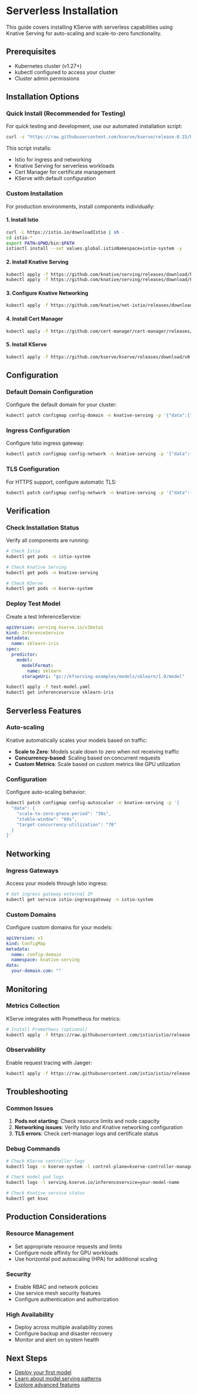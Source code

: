 # Serverless Installation

This guide covers installing KServe with serverless capabilities using Knative Serving for auto-scaling and scale-to-zero functionality.

## Prerequisites

- Kubernetes cluster (v1.27+)
- kubectl configured to access your cluster
- Cluster admin permissions

## Installation Options

### Quick Install (Recommended for Testing)

For quick testing and development, use our automated installation script:

```bash
curl -s "https://raw.githubusercontent.com/kserve/kserve/release-0.15/hack/quick_install.sh" | bash
```

This script installs:
- Istio for ingress and networking
- Knative Serving for serverless workloads
- Cert Manager for certificate management
- KServe with default configuration

### Custom Installation

For production environments, install components individually:

#### 1. Install Istio

```bash
curl -L https://istio.io/downloadIstio | sh -
cd istio-*
export PATH=$PWD/bin:$PATH
istioctl install --set values.global.istioNamespace=istio-system -y
```

#### 2. Install Knative Serving

```bash
kubectl apply -f https://github.com/knative/serving/releases/download/knative-v1.11.0/serving-crds.yaml
kubectl apply -f https://github.com/knative/serving/releases/download/knative-v1.11.0/serving-core.yaml
```

#### 3. Configure Knative Networking

```bash
kubectl apply -f https://github.com/knative/net-istio/releases/download/knative-v1.11.0/net-istio.yaml
```

#### 4. Install Cert Manager

```bash
kubectl apply -f https://github.com/cert-manager/cert-manager/releases/download/v1.12.0/cert-manager.yaml
```

#### 5. Install KServe

```bash
kubectl apply -f https://github.com/kserve/kserve/releases/download/v0.15.0/kserve.yaml
```

## Configuration

### Default Domain Configuration

Configure the default domain for your cluster:

```bash
kubectl patch configmap config-domain -n knative-serving -p '{"data":{"example.com":""}}'
```

### Ingress Configuration

Configure Istio ingress gateway:

```bash
kubectl patch configmap config-network -n knative-serving -p '{"data":{"ingress.class":"istio.ingress.networking.knative.dev"}}'
```

### TLS Configuration

For HTTPS support, configure automatic TLS:

```bash
kubectl patch configmap config-network -n knative-serving -p '{"data":{"auto-tls":"Enabled"}}'
```

## Verification

### Check Installation Status

Verify all components are running:

```bash
# Check Istio
kubectl get pods -n istio-system

# Check Knative Serving
kubectl get pods -n knative-serving

# Check KServe
kubectl get pods -n kserve-system
```

### Deploy Test Model

Create a test InferenceService:

```yaml
apiVersion: serving.kserve.io/v1beta1
kind: InferenceService
metadata:
  name: sklearn-iris
spec:
  predictor:
    model:
      modelFormat:
        name: sklearn
      storageUri: "gs://kfserving-examples/models/sklearn/1.0/model"
```

```bash
kubectl apply -f test-model.yaml
kubectl get inferenceservice sklearn-iris
```

## Serverless Features

### Auto-scaling

Knative automatically scales your models based on traffic:

- **Scale to Zero**: Models scale down to zero when not receiving traffic
- **Concurrency-based**: Scaling based on concurrent requests
- **Custom Metrics**: Scale based on custom metrics like GPU utilization

### Configuration

Configure auto-scaling behavior:

```bash
kubectl patch configmap config-autoscaler -n knative-serving -p '{
  "data": {
    "scale-to-zero-grace-period": "30s",
    "stable-window": "60s",
    "target-concurrency-utilization": "70"
  }
}'
```

## Networking

### Ingress Gateways

Access your models through Istio ingress:

```bash
# Get ingress gateway external IP
kubectl get service istio-ingressgateway -n istio-system
```

### Custom Domains

Configure custom domains for your models:

```yaml
apiVersion: v1
kind: ConfigMap
metadata:
  name: config-domain
  namespace: knative-serving
data:
  your-domain.com: ""
```

## Monitoring

### Metrics Collection

KServe integrates with Prometheus for metrics:

```bash
# Install Prometheus (optional)
kubectl apply -f https://raw.githubusercontent.com/istio/istio/release-1.18/samples/addons/prometheus.yaml
```

### Observability

Enable request tracing with Jaeger:

```bash
kubectl apply -f https://raw.githubusercontent.com/istio/istio/release-1.18/samples/addons/jaeger.yaml
```

## Troubleshooting

### Common Issues

1. **Pods not starting**: Check resource limits and node capacity
2. **Networking issues**: Verify Istio and Knative networking configuration
3. **TLS errors**: Check cert-manager logs and certificate status

### Debug Commands

```bash
# Check KServe controller logs
kubectl logs -n kserve-system -l control-plane=kserve-controller-manager

# Check model pod logs
kubectl logs -l serving.kserve.io/inferenceservice=your-model-name

# Check Knative service status
kubectl get ksvc
```

## Production Considerations

### Resource Management

- Set appropriate resource requests and limits
- Configure node affinity for GPU workloads
- Use horizontal pod autoscaling (HPA) for additional scaling

### Security

- Enable RBAC and network policies
- Use service mesh security features
- Configure authentication and authorization

### High Availability

- Deploy across multiple availability zones
- Configure backup and disaster recovery
- Monitor and alert on system health

## Next Steps

- [Deploy your first model](../get_started/first_isvc.md)
- [Learn about model serving patterns](../modelserving/control_plane.md)
- [Explore advanced features](../modelserving/v1beta1/rollout/canary.md)
